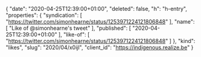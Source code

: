 {
  "date": "2020-04-25T12:39:00+01:00",
  "deleted": false,
  "h": "h-entry",
  "properties": {
    "syndication": [
      "https://twitter.com/simonhearne/status/1253971224121806848"
    ],
    "name": [
      "Like of @simonhearne's tweet"
    ],
    "published": [
      "2020-04-25T12:39:00+01:00"
    ],
    "like-of": [
      "https://twitter.com/simonhearne/status/1253971224121806848"
    ]
  },
  "kind": "likes",
  "slug": "2020/04/x0ijl",
  "client_id": "https://indigenous.realize.be"
}
